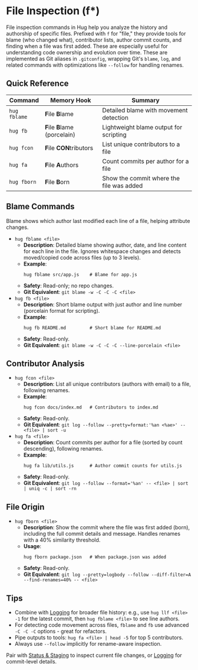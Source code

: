 # File Inspection (f*)
File inspection commands in Hug help you analyze the history and authorship of specific files. Prefixed with `f` for "file," they provide tools for blame (who
changed what), contributor lists, author commit counts, and finding when a file was first added. These are especially useful for understanding code ownership
and evolution over time.
These are implemented as Git aliases in `.gitconfig`, wrapping Git's `blame`, `log`, and related commands with optimizations like `--follow` for handling
renames.

## Quick Reference

| Command | Memory Hook | Summary |
| --- | --- | --- |
| `hug fblame` | **F**ile **B**lame | Detailed blame with movement detection |
| `hug fb` | **F**ile **B**lame (porcelain) | Lightweight blame output for scripting |
| `hug fcon` | **F**ile **CON**tributors | List unique contributors to a file |
| `hug fa` | **F**ile **A**uthors | Count commits per author for a file |
| `hug fborn` | **F**ile **B**orn | Show the commit where the file was added |

## Blame Commands
Blame shows which author last modified each line of a file, helping attribute changes.
- `hug fblame <file>`
    - **Description**: Detailed blame showing author, date, and line content for each line in the file. Ignores whitespace changes and detects moved/copied code
      across files (up to 3 levels).
    - **Example**:
      ```
      hug fblame src/app.js    # Blame for app.js
      ```
    - **Safety**: Read-only; no repo changes.
    - **Git Equivalent**: `git blame -w -C -C -C <file>`
- `hug fb <file>`
    - **Description**: Short blame output with just author and line number (porcelain format for scripting).
    - **Example**:
      ```
      hug fb README.md         # Short blame for README.md
      ```
    - **Safety**: Read-only.
    - **Git Equivalent**: `git blame -w -C -C -C --line-porcelain <file>`

## Contributor Analysis
- `hug fcon <file>`
    - **Description**: List all unique contributors (authors with email) to a file, following renames.
    - **Example**:
      ```
      hug fcon docs/index.md   # Contributors to index.md
      ```
    - **Safety**: Read-only.
    - **Git Equivalent**: `git log --follow --pretty=format:'%an <%ae>' -- <file> | sort -u`
- `hug fa <file>`
    - **Description**: Count commits per author for a file (sorted by count descending), following renames.
    - **Example**:
      ```
      hug fa lib/utils.js      # Author commit counts for utils.js
      ```
    - **Safety**: Read-only.
    - **Git Equivalent**: `git log --follow --format='%an' -- <file> | sort | uniq -c | sort -rn`

## File Origin
- `hug fborn <file>`
    - **Description**: Show the commit where the file was first added (born), including the full commit details and message. Handles renames with a 40%
      similarity threshold.
    - **Usage**:
      ```
      hug fborn package.json   # When package.json was added
      ```
    - **Safety**: Read-only.
    - **Git Equivalent**: `git log --pretty=logbody --follow --diff-filter=A --find-renames=40% -- <file>`

## Tips
- Combine with [Logging](logging#file-inspection) for broader file history: e.g., use `hug llf <file> -1` for the latest commit, then `hug fblame <file>` to see line authors.
- For detecting code movement across files, `fblame` and `fb` use advanced `-C -C -C` options - great for refactors.
- Pipe outputs to tools: `hug fa <file> | head -5` for top 5 contributors.
- Always use `--follow` implicitly for rename-aware inspection.

Pair with [Status & Staging](status-staging) to inspect current file changes, or [Logging](logging) for commit-level details.
